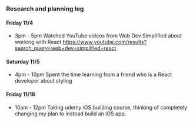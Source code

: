 ### Research and planning log

#### Friday 11/4
* 3pm - 5pm Watched YouTube videos from Web Dev Simplified about working with React https://www.youtube.com/results?search_query=web+dev+simplified+react 
#### Saturday 11/5
* 4pm - 10pm Spent the time learning from a friend who is a React developer about styling 

#### Friday 11/18
* 10am - 12pm Taking udemy iOS building course, thinking of completely changing my plan to instead build an iOS app. 